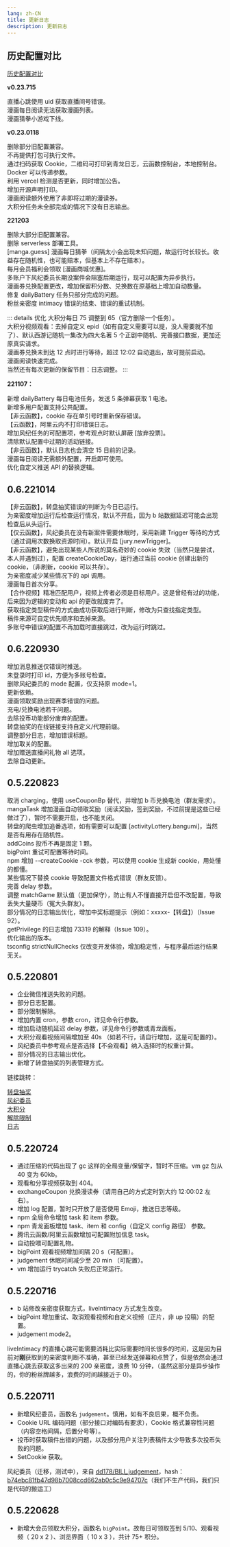 ```yaml
---
lang: zh-CN
title: 更新日志
description: 更新日志
---
```


## 历史配置对比

[历史配置对比](/config/version.md)

**v0.23.715**

<Badge type="warning" text="修复" vertical="middle" /> 直播心跳使用 uid 获取直播间号错误。
<br/>
<Badge type="warning" text="修复" vertical="middle" /> 漫画每日阅读无法获取漫画列表。
<br/>
<Badge type="danger" text="警告" vertical="middle" /> 漫画猜拳小游戏下线。

**v0.23.0118**

<Badge type="danger" text="警告" vertical="middle" /> 删除部分旧配置兼容。
<br/>
<Badge type="danger" text="警告" vertical="middle" /> 不再提供打包可执行文件。
<br/>
<Badge type="tip" text="新增" vertical="middle" /> 通过扫码获取 Cookie，二维码可打印到青龙日志，云函数控制台，本地控制台。
<br/>
<Badge type="tip" text="新增" vertical="middle" /> Docker 可以传递参数。
<br/>
<Badge type="tip" text="新增" vertical="middle" /> 利用 vercel 检测是否更新，同时增加公告。
<br/>
<Badge type="tip" text="新增" vertical="middle" /> 增加开源声明打印。
<br/>
<Badge type="warning" text="修复" vertical="middle" /> 漫画阅读额外使用了非即将过期的漫读券。
<br/>
<Badge type="warning" text="修复" vertical="middle" /> 大积分任务未全部完成的情况下没有日志输出。

**221203**

<Badge type="danger" text="警告" vertical="middle" /> 删除大部分旧配置兼容。
<br/>
<Badge type="danger" text="警告" vertical="middle" /> 删除 serverless 部署工具。
<br/>
<Badge type="tip" text="新增" vertical="middle" /> [manga.guess] 漫画每日猜拳（间隔太小会出现未知问题，故运行时长较长。收益存在随机性，也可能赔本，但基本上不存在赔本）。
<br/>
<Badge type="tip" text="新增" vertical="middle" /> 每月会员福利会领取 [漫画商城优惠]。
<br/>
<Badge type="tip" text="新增" vertical="middle" /> 多账户下风纪委员长期没案件会阻塞后期运行，现可以配置为异步执行。
<br/>
<Badge type="tip" text="新增" vertical="middle" /> 漫画券兑换配置更改，增加保留积分数、兑换数在原基础上增加自动数量。
<br/>
<Badge type="warning" text="修复" vertical="middle" /> 修复 dailyBattery 任务只部分完成的问题。
<br/>
<Badge type="warning" text="修复" vertical="middle" /> 粉丝亲密度 intimacy 错误的结束、错误的重试机制。
<br/>

::: details 优化
<Badge type="tip" text="优化" vertical="middle" /> 大积分每日 75 调整到 65（官方删除一个任务）。
<br/>
<Badge type="tip" text="优化" vertical="middle" /> 大积分视频观看：去掉自定义 epid（如有自定义需要可以提，没人需要就不加了）、默认西游记随机一集改为四大名著 5 个正剧中随机、完善接口数据，更加还原真实请求。
<br/>
<Badge type="tip" text="优化" vertical="middle" /> 漫画券兑换未到达 12 点时进行等待，超过 12:02 自动退出，故可提前启动。
<br/>
<Badge type="tip" text="优化" vertical="middle" /> 漫画阅读快速完成。
<br/>
<Badge type="tip" text="优化" vertical="middle" /> 当然还有每次更新的保留节目：日志调整。
:::

**221107：**

<Badge type="tip" text="新增" vertical="middle" /> 新增 dailyBattery 每日电池任务，发送 5 条弹幕获取 1 电池。
<br/>
<Badge type="tip" text="新增" vertical="middle" /> 新增多用户配置支持公共配置。
<br/>
<Badge type="warning" text="修复" vertical="middle" /> 【非云函数】，cookie 存在单引号时重新保存错误。
<br/>
<Badge type="warning" text="修复" vertical="middle" /> 【云函数】，阿里云内不打印错误日志。
<br/>
<Badge type="tip" text="优化" vertical="middle" /> 增加风纪任务的可配置项，参考观点时默认屏蔽 [放弃投票]。
<br/>
<Badge type="tip" text="优化" vertical="middle" /> 清除默认配置中过期的活动链接。
<br/>
<Badge type="tip" text="优化" vertical="middle" /> 【非云函数】，默认日志也会清空 15 日前的记录。
<br/>
<Badge type="tip" text="优化" vertical="middle" /> 漫画每日阅读无需额外配置，开启即可使用。
<br/>
<Badge type="tip" text="优化" vertical="middle" /> 优化自定义推送 API 的替换逻辑。

## 0.6.221014

<Badge type="warning" text="修复" vertical="middle" /> 【非云函数】，转盘抽奖错误的判断为今日已运行。
<br/>
<Badge type="tip" text="新增" vertical="middle" /> 为亲密度增加运行后检查运行情况，默认不开启，因为 b 站数据延迟可能会出现检查后从头运行。
<br/>
<Badge type="tip" text="新增" vertical="middle" /> 【仅云函数】，风纪委员在没有新案件需要休眠时，采用新建 Trigger 等待的方式（通过调用次数换取资源时间）。默认开启 [jury.newTrigger]。
<br/>
<Badge type="tip" text="新增" vertical="middle" /> 【非云函数】，避免出现某些人所说的莫名奇妙的 cookie 失效（当然只是尝试，本人并遇到过），配置 createCookieDay，运行通过当前 cookie 创建出新的 cookie，（非刷新，cookie 可以共存）。
<br/>
<Badge type="tip" text="优化" vertical="middle" /> 为亲密度减少某些情况下的 api 调用。
<br/>
<Badge type="tip" text="新增" vertical="middle" /> 漫画每日首次分享。
<br/>
<Badge type="tip" text="新增" vertical="middle" /> 【合作视频】精准匹配用户，视频上传者必须是目标用户。这是曾经有过的功能，后来因为逻辑的变动和 api 的更改就废弃了。
<br/>
<Badge type="tip" text="优化" vertical="middle" /> 获取指定类型稿件的方式由成功获取后进行判断，修改为只查找指定类型。
<br/>
<Badge type="tip" text="优化" vertical="middle" /> 稿件来源可自定优先顺序和去掉来源。
<br/>
<Badge type="tip" text="优化" vertical="middle" /> 多账号中错误的配置不再加载时直接跳过，改为运行时跳过。
<br/>

## 0.6.220930

<Badge type="tip" text="优化" vertical="middle" /> 增加消息推送仅错误时推送。
<br/>
<Badge type="tip" text="优化" vertical="middle" /> 未登录时打印 id，方便为多账号检查。
<br/>
<Badge type="tip" text="优化" vertical="middle" /> 删除风纪委员的 mode 配置，仅支持原 mode=1。
<br/>
<Badge type="warning" text="修复" vertical="middle" /> 更新依赖。
<br/>
<Badge type="warning" text="修复" vertical="middle" /> 漫画领取奖励出现赛季错误的问题。
<br/>
<Badge type="warning" text="修复" vertical="middle" /> 充电/兑换电池若干问题。
<br/>
<Badge type="tip" text="优化" vertical="middle" /> 去除投币功能部分废弃的配置。
<br/>
<Badge type="tip" text="优化" vertical="middle" /> 转盘抽奖的在线链接支持自定义/代理前缀。
<br/>
<Badge type="tip" text="优化" vertical="middle" /> 调整部分日志，增加错误标题。
<br/>
<Badge type="tip" text="优化" vertical="middle" /> 增加取关的配置。
<br/>
<Badge type="tip" text="优化" vertical="middle" /> 增加赠送直播间礼物 all 选项。
<br/>
<Badge type="warning" text="删除" vertical="middle" /> 去除自动更新。
<br/>

## 0.5.220823

<Badge type="tip" text="新增" vertical="middle" /> 取消 charging，使用 useCouponBp 替代，并增加 b 币兑换电池（群友需求）。
<br/>
<Badge type="tip" text="新增" vertical="middle" /> mangaTask 增加漫画自动领取奖励（阅读奖励，签到奖励，不过前提是这些已经做过了），暂时不需要开启，也不能关闭。
<br/>
<Badge type="tip" text="新增" vertical="middle" /> 转盘的爬虫增加追番选项，如有需要可以配置 [activityLottery.bangumi]，当然是否有用存在随机性。
<br/>
<Badge type="tip" text="新增" vertical="middle" /> addCoins 投币不再是固定 1 颗。
<br/>
<Badge type="tip" text="新增" vertical="middle" /> bigPoint 重试可配置等待时间。
<br/>
<Badge type="tip" text="新增" vertical="middle" /> npm 增加 --createCookie -cck 参数，可以使用 cookie 生成新 cookie，用处懂的都懂。
<br/>
<Badge type="warning" text="修复" vertical="middle" /> 某些情况下替换 cookie 导致配置文件格式错误（群友反馈）。
<br/>
<Badge type="tip" text="优化" vertical="middle" /> 完善 delay 参数。
<br/>
<Badge type="tip" text="优化" vertical="middle" /> 调整 matchGame 默认值（更加保守），防止有人不懂直接开启但不改配置，导致丢失大量硬币（冤大头群友）。
<br/>
<Badge type="tip" text="优化" vertical="middle" /> 部分情况的日志输出优化，增加中奖标题提示（例如：xxxxx-【转盘】）（Issue 92）。
<br/>
<Badge type="tip" text="优化" vertical="middle" /> getPrivilege 的日志增加 73319 的解释（Issue 109）。
<br/>
<Badge type="tip" text="优化" vertical="middle" /> 优化输出的版本。
<br/>
<Badge type="tip" text="优化" vertical="middle" /> tsconfig strictNullChecks 仅改变开发体验，增加稳定性，与程序最后运行结果无关。
<br/>

## 0.5.220801

- <Badge type="warning" text="修复" vertical="middle" /> 企业微信推送失败的问题。
- <Badge type="tip" text="新增" vertical="middle" /> 部分日志配置。
- <Badge type="tip" text="新增" vertical="middle" /> 部分限制解除。
- <Badge type="tip" text="新增" vertical="middle" /> 增加内置 cron，参数 cron，详见命令行参数。
- <Badge type="tip" text="新增" vertical="middle" /> 增加启动随机延迟 delay 参数，详见命令行参数或青龙面板。
- <Badge type="tip" text="优化" vertical="middle" /> 大积分观看视频间隔增加至 40s （如若不行，请自行增加，这是可配置的）。
- <Badge type="tip" text="优化" vertical="middle" /> 风纪委员中参考观点是否选择【不会观看】纳入选择时的权重计算。
- <Badge type="tip" text="优化" vertical="middle" /> 部分情况的日志输出优化。
- <Badge type="tip" text="优化" vertical="middle" /> 新增了转盘抽奖的列表管理方式。

链接跳转：

[转盘抽奖](../config/func.md#转盘抽奖)  
[风纪委员](../config/func.md#风纪委员)  
[大积分](../config/func.md#大积分)  
[解除限制](../config/account.md#解除限制)  
[日志](../config/logger.md)

## 0.5.220724

- <Badge type="warning" text="修复" vertical="middle" /> 通过压缩的代码出现了 gc 这样的全局变量/保留字，暂时不压缩。vm gz 包从 40 变为 60kb。
- <Badge type="warning" text="修复" vertical="middle" /> 观看和分享视频获取到 404。
- <Badge type="tip" text="新增" vertical="middle" /> exchangeCoupon 兑换漫读券（请用自己的方式定时到大约 12:00:02 左右）。
- <Badge type="tip" text="新增" vertical="middle" /> 增加 log 配置，暂时只开放了是否使用 Emoji，推送日志等级。
- <Badge type="tip" text="新增" vertical="middle" /> npm 全局命令增加 task 和 item 参数。
- <Badge type="tip" text="新增" vertical="middle" /> npm 青龙面板增加 task、item 和 config（自定义 config 路径） 参数。
- <Badge type="tip" text="新增" vertical="middle" /> 腾讯云函数/阿里云函数增加可配置附加信息 task。
- <Badge type="tip" text="新增" vertical="middle" /> 自动投喂可配置礼物。
- <Badge type="tip" text="优化" vertical="middle" /> bigPoint 观看视频增加间隔 20 s（可配置）。
- <Badge type="tip" text="优化" vertical="middle" /> judgement 休眠时间减少至 20 min （可配置）。
- <Badge type="tip" text="优化" vertical="middle" /> vm 增加运行 trycatch 失败后正常运行。

## 0.5.220716

- <Badge type="warning" text="修改" vertical="middle" /> b 站修改亲密度获取方式，liveIntimacy 方式发生改变。
- <Badge type="tip" text="优化" vertical="middle" /> bigPoint 增加重试、取消观看视频和自定义视频（正片，非 up 投稿）的配置。
- <Badge type="tip" text="优化" vertical="middle" /> judgement mode2。

liveIntimacy 的直播心跳可能需要消耗比实际需要时间长很多的时间，这是因为目前对**刚**获取到的亲密度判断不准确，甚至已经发送弹幕和点赞了，但是依然会通过直播心跳去获取这多出来的 200 亲密度，浪费 10 分钟，（虽然这部分是异步操作的，你的粉丝牌越多，浪费的时间越接近于 0）。

## 0.5.220711

- <Badge type="tip" text="新增" vertical="middle" /> 新增风纪委员，函数名 <code>judgement</code>。慎用，如有不良后果，概不负责。
- <Badge type="warning" text="修复" vertical="middle" /> Cookie URL 编码问题（部分接口对编码有要求），Cookie 格式兼容性问题（内容空格间隔，后置分号等）。
- <Badge type="warning" text="修复" vertical="middle" /> 投币时获取稿件出错的问题，以及部分用户关注列表稿件太少导致多次投币失败的问题。
- <Badge type="tip" text="优化" vertical="middle" /> SetCookie 获取。

风纪委员（迁移，测试中），来自 [dd178/BILI_judgement](https://github.com/dd178/BILI_judgement/blob/master/judgement.py)，hash：[b74ebc81fb47d98b7008ccd662ab0c5c9e94707c](https://github.com/dd178/BILI_judgement/commit/b74ebc81fb47d98b7008ccd662ab0c5c9e94707c)（我们不生产代码，我们只是代码的搬运工）

## 0.5.220628

- <Badge type="tip" text="新增" vertical="middle" />新增大会员领取大积分，函数名 <code>bigPoint</code>。故每日可领取签到 5/10、观看视频（ 20 x 2 ）、浏览界面（ 10 x 3 ），共计 75+ 积分。
